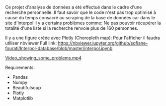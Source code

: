Ce projet d'analyse de données a été effectué dans le cadre d'une recherche personnelle.
Il faut savoir que le code n'est pas trop optimisé à cause du temps consacré au scraping de la base de données car dans le site d'Interpol il y a certains problèmes comme: Ne pas pouvoir récupérer la totalité d'une liste si la recherche renvoie plus de 160 personnes.

Il y a une figure créée avec Plotly (Choropleth map): Pour l'afficher il faudra utiliser nbviewer
Full link: https://nbviewer.jupyter.org/github/sofiane-fourati/Interpol-database/blob/master/interpol.ipynb

[Video_showing_some_problems.mp4](https://github.com/sofiane-fourati/Interpol-database/blob/master/2020-01-02%20at%2018-27-50.mp4?raw=true)

Requirements: 
- Pandas
- Numpy
- Beautifulsoup
- Plotly
- Matplotlib
